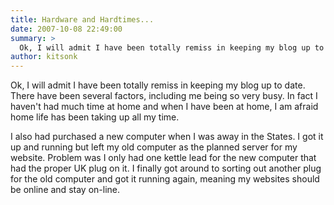 ```yaml
---
title: Hardware and Hardtimes...
date: 2007-10-08 22:49:00
summary: >
  Ok, I will admit I have been totally remiss in keeping my blog up to date.
author: kitsonk
---
```


Ok, I will admit I have been totally remiss in keeping my blog up to date. There
have been several factors, including me being so very busy. In fact I haven't
had much time at home and when I have been at home, I am afraid home life has
been taking up all my time.

I also had purchased a new computer when I was away in the States. I got it up
and running but left my old computer as the planned server for my website.
Problem was I only had one kettle lead for the new computer that had the proper
UK plug on it. I finally got around to sorting out another plug for the old
computer and got it running again, meaning my websites should be online and stay
on-line.
